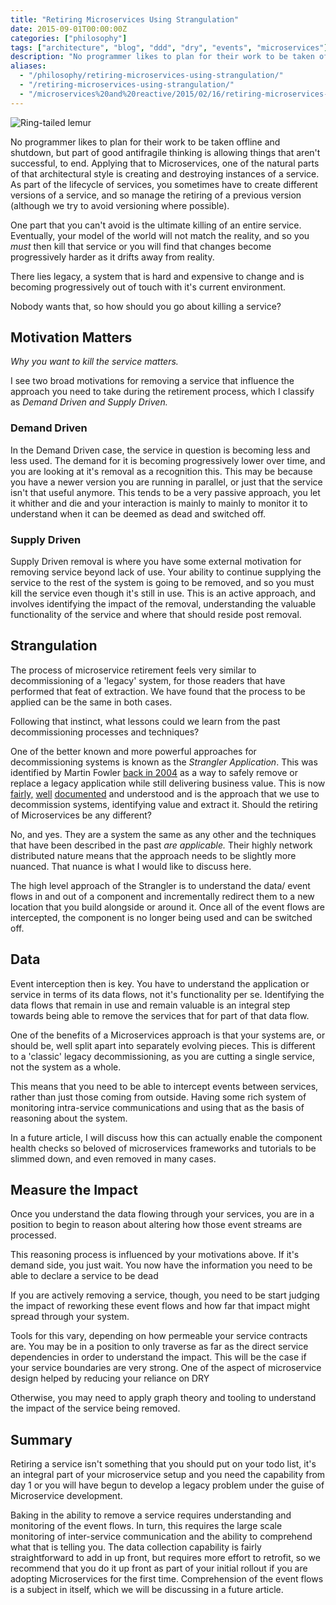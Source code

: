```yaml
---
title: "Retiring Microservices Using Strangulation"
date: 2015-09-01T00:00:00Z
categories: ["philosophy"]
tags: ["architecture", "blog", "ddd", "dry", "events", "microservices"]
description: "No programmer likes to plan for their work to be taken offline and shutdown, but part of good antifragile thinking is allowing things that aren't successful, to end."
aliases:
  - "/philosophy/retiring-microservices-using-strangulation/"
  - "/retiring-microservices-using-strangulation/"
  - "/microservices%20and%20reactive/2015/02/16/retiring-microservices-using-strangulation.html"
---
```


![Ring-tailed lemur](/images/lemur.jpg)

No programmer likes to plan for their work to be taken offline and shutdown, but part of good antifragile thinking is allowing things that aren't successful, to end. Applying that to Microservices, one of the natural parts of that architectural style is creating and destroying instances of a service. As part of the lifecycle of services, you sometimes have to create different versions of a service, and so manage the retiring of a previous version (although we try to avoid versioning where possible).

One part that you can't avoid is the ultimate killing of an entire service. Eventually, your model of the world will not match the reality, and so you _must_ then kill that service or you will find that changes become progressively harder as it drifts away from reality.

There lies legacy, a system that is hard and expensive to change and is becoming progressively out of touch with it's current environment.

Nobody wants that, so how should you go about killing a service?

## Motivation Matters

_Why you want to kill the service matters._

I see two broad motivations for removing a service that influence the approach you need to take during the retirement process, which I classify as _Demand Driven and Supply Driven._

### Demand Driven

In the Demand Driven case, the service in question is becoming less and less used. The demand for it is becoming progressively lower over time, and you are looking at it's removal as a recognition this. This may be because you have a newer version you are running in parallel, or just that the service isn't that useful anymore. This tends to be a very passive approach, you let it whither and die and your interaction is mainly to mainly to monitor it to understand when it can be deemed as dead and switched off.

### Supply Driven

Supply Driven removal is where you have some external motivation for removing service beyond lack of use. Your ability to continue supplying the service to the rest of the system is going to be removed, and so you must kill the service even though it's still in use. This is an active approach, and involves identifying the impact of the removal, understanding the valuable functionality of the service and where that should reside post removal.

## Strangulation

The process of microservice retirement feels very similar to decommissioning of a 'legacy' system, for those readers that have performed that feat of extraction. We have found that the process to be applied can be the same in both cases.

Following that instinct, what lessons could we learn from the past decommissioning processes and techniques?

One of the better known and more powerful approaches for decommissioning systems is known as the _Strangler Application_. This was identified by Martin Fowler [back in 2004](http://www.martinfowler.com/bliki/StranglerApplication.html) as a way to safely remove or replace a legacy application while still delivering business value.  This is now [fairly,](http://paulhammant.com/2013/07/14/legacy-application-strangulation-case-studies/) [well](http://agilefromthegroundup.blogspot.co.uk/2011/03/strangulation-pattern-of-choice-for.html) [documented](http://cdn.pols.co.uk/papers/agile-approach-to-legacy-systems.pdf) and understood and is the approach that we use to decommission systems, identifying value and extract it. Should the retiring of Microservices be any different?

No, and yes.  They are a system the same as any other and the techniques that have been described in the past _are applicable._ Their highly network distributed nature means that the approach needs to be slightly more nuanced.  That nuance is what I would like to discuss here.

The high level approach of the Strangler is to understand the data/ event flows in and out of a component and incrementally redirect them to a new location that you build alongside or around it.  Once all of the event flows are intercepted, the component is no longer being used and can be switched off.

## Data

Event interception then is key. You have to understand the application or service in terms of its data flows, not it's functionality per se.  Identifying the data flows that remain in use and remain valuable is an integral step towards being able to remove the services that for part of that data flow.

One of the benefits of a Microservices approach is that your systems are, or should be, well split apart into separately evolving pieces. This is different to a 'classic' legacy decommissioning, as you are cutting a single service, not the system as a whole.

This means that you need to be able to intercept events between services, rather than just those coming from outside. Having some rich system of monitoring intra-service communications and using that as the basis of reasoning about the system.

In a future article, I will discuss how this can actually enable the component health checks so beloved of microservices frameworks and tutorials to be slimmed down, and even removed in many cases.

## Measure the Impact

Once you understand the data flowing through your services, you are in a position to begin to reason about altering how those event streams are processed.

This reasoning process is influenced by your motivations above. If it's demand side, you just wait. You now have the information you need to be able to declare a service to be dead

If you are actively removing a service, though, you need to be start judging the impact of reworking these event flows and how far that impact might spread through your system.

Tools for this vary, depending on how permeable your service contracts are. You may be in a position to only traverse as far as the direct service dependencies in order to understand the impact. This will be the case if your service boundaries are very strong. One of the aspect of microservice design helped by reducing your reliance on DRY

Otherwise, you may need to apply graph theory and tooling to understand the impact of the service being removed.

## Summary

Retiring a service isn't something that you should put on your todo list, it's an integral part of your microservice setup and you need the capability from day 1 or you will have begun to develop a legacy problem under the guise of Microservice development.

Baking in the ability to remove a service requires understanding and monitoring of the event flows. In turn, this requires the large scale monitoring of inter-service communication and the ability to comprehend what that is telling you. The data collection capability is fairly straightforward to add in up front, but requires more effort to retrofit, so we recommend that you do it up front as part of your initial rollout if you are adopting Microservices for the first time. Comprehension of the event flows is a subject in itself, which we will be discussing in a future article.
